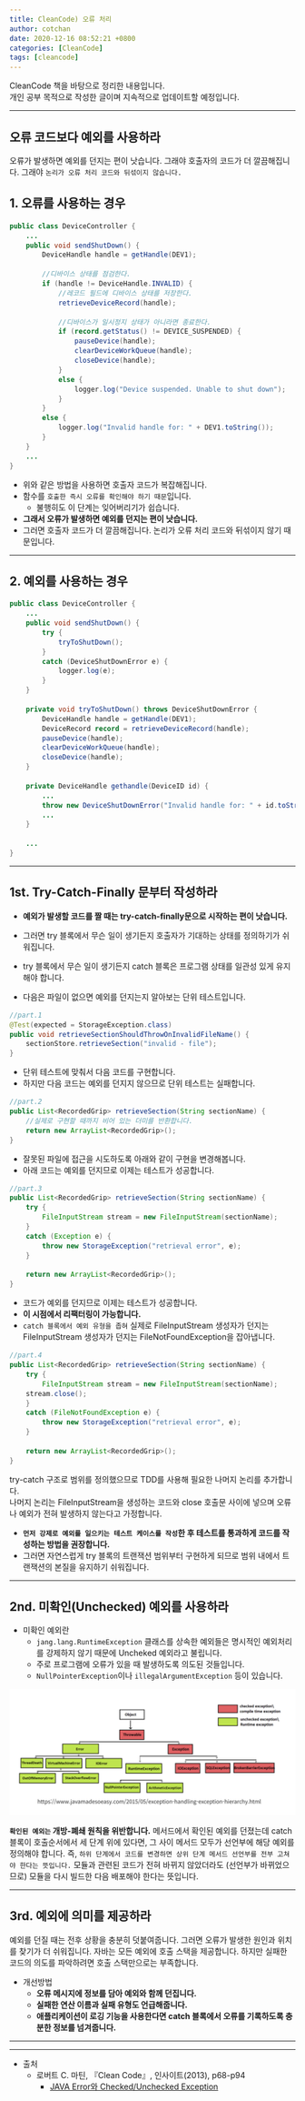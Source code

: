 ```yaml
---
title: CleanCode) 오류 처리
author: cotchan 
date: 2020-12-16 08:52:21 +0800
categories: [CleanCode] 
tags: [cleancode]
---
```


CleanCode 책을 바탕으로 정리한 내용입니다.            
개인 공부 목적으로 작성한 글이며 지속적으로 업데이트할 예정입니다.        

---

## 오류 코드보다 예외를 사용하라

오류가 발생하면 예외를 던지는 편이 낫습니다. 그래야 호출자의 코드가 더 깔끔해집니다. 그래야 `논리가 오류 처리 코드와 뒤섞이지 않습니다.`

## 1. 오류를 사용하는 경우

```java
public class DeviceController {
    ...
    public void sendShutDown() {
        DeviceHandle handle = getHandle(DEV1);

        //디바이스 상태를 점검한다.
        if (handle != DeviceHandle.INVALID) { 
            //레코드 필드에 디바이스 상태를 저장한다.
            retrieveDeviceRecord(handle);

            //디바이스가 일시정지 상태가 아니라면 종료한다.
            if (record.getStatus() != DEVICE_SUSPENDED) {
                pauseDevice(handle);
                clearDeviceWorkQueue(handle);
                closeDevice(handle);
            }
            else {
                logger.log("Device suspended. Unable to shut down");
            }
        }
        else {
            logger.log("Invalid handle for: " + DEV1.toString());
        }
    }
    ...
}
```

+ 위와 같은 방법을 사용하면 호출자 코드가 복잡해집니다. 
+ 함수를 `호출한 즉시 오류를 확인해야 하기 때문`입니다.
	+ 불행히도 이 단계는 잊어버리기가 쉽습니다. 
+ **그래서 오류가 발생하면 예외를 던지는 편이 낫습니다.** 
+ 그러면 호출자 코드가 더 깔끔해집니다. 논리가 오류 처리 코드와 뒤섞이지 않기 때문입니다.


---

## 2. 예외를 사용하는 경우

```java
public class DeviceController {
    ...
    public void sendShutDown() {
        try { 
            tryToShutDown();
        } 
        catch (DeviceShutDownError e) {
            logger.log(e); 
        }
    }

    private void tryToShutDown() throws DeviceShutDownError {
        DeviceHandle handle = getHandle(DEV1);
        DeviceRecord record = retrieveDeviceRecord(handle);
        pauseDevice(handle);
        clearDeviceWorkQueue(handle);
        closeDevice(handle);	 
    }

    private DeviceHandle gethandle(DeviceID id) {
        ...
        throw new DeviceShutDownError("Invalid handle for: " + id.toString()); 
        ...
    }
	
    ...
}
```

---

## 1st. Try-Catch-Finally 문부터 작성하라

+ **예외가 발생할 코드를 짤 때는 try-catch-finally문으로 시작하는 편이 낫습니다.** 
+ 그러면 try 블록에서 무슨 일이 생기든지 호출자가 기대하는 상태를 정의하기가 쉬워집니다.
+ try 블록에서 무슨 일이 생기든지 catch 블록은 프로그램 상태를 일관성 있게 유지해야 합니다.
 

+ 다음은 파일이 없으면 예외를 던지는지 알아보는 단위 테스트입니다.

```java
//part.1
@Test(expected = StorageException.class)
public void retrieveSectionShouldThrowOnInvalidFileName() { 
    sectionStore.retrieveSection("invalid - file");
}
```

+ 단위 테스트에 맞춰서 다음 코드를 구현합니다. 
+ 하지만 다음 코드는 예외를 던지지 않으므로 단위 테스트는 실패합니다. 

```java
//part.2
public List<RecordedGrip> retrieveSection(String sectionName) { 
    //실제로 구현할 때까지 비어 있는 더미를 반환합니다.
    return new ArrayList<RecordedGrip>();
}
```

+ 잘못된 파일에 접근을 시도하도록 아래와 같이 구현을 변경해봅니다.
+ 아래 코드는 예외를 던지므로 이제는 테스트가 성공합니다. 

```java
//part.3
public List<RecordedGrip> retrieveSection(String sectionName) { 
    try { 
        FileInputStream stream = new FileInputStream(sectionName);
    }
    catch (Exception e) {
        throw new StorageException("retrieval error", e); 
    }
    
    return new ArrayList<RecordedGrip>();
}
```

+ 코드가 예외를 던지므로 이제는 테스트가 성공합니다.
+ **이 시점에서 리팩터링이 가능합니다.**
+ `catch 블록에서 예외 유형을 좁혀` 실제로 FileInputStream 생성자가 던지는 FileInputStream 생성자가 던지는 FileNotFoundException을 잡아냅니다.

```java
//part.4
public List<RecordedGrip> retrieveSection(String sectionName) {
    try {
        FileInputStream stream = new FileInputStream(sectionName);
	stream.close();
    }
    catch (FileNotFoundException e) {
        throw new StorageException("retrieval error", e);
    }
    
    return new ArrayList<RecordedGrip>();
}
```

try-catch 구조로 범위를 정의했으므로 TDD를 사용해 필요한 나머지 논리를 추가합니다.     
나머지 논리는 FileInputStream을 생성하는 코드와 close 호출문 사이에 넣으며 오류나 예외가 전혀 발생하지 않는다고 가정합니다.    
    
+ **`먼저 강제로 예외를 일으키는 테스트 케이스를 작성`한 후 테스트를 통과하게 코드를 작성하는 방법을 권장합니다.**
+ 그러면 자연스럽게 try 블록의 트랜잭션 범위부터 구현하게 되므로 범위 내에서 트랜잭션의 본질을 유지하기 쉬워집니다.


---

## 2nd. 미확인(Unchecked) 예외를 사용하라

+ 미확인 예외란 
    + `jang.lang.RuntimeException` 클래스를 상속한 예외들은 명시적인 예외처리를 강제하지 않기 때문에 Uncheked 예외라고 불립니다.
    + 주로 프로그램에 오류가 있을 때 발생하도록 의도된 것들입니다.
    + `NullPointerException`이나 `illegalArgumentException` 등이 있습니다.

![Desktop View](/assets/img/post/cleancode/2020-12-17-cleancode-unchecked-exception.png)


**`확인된 예외는` 개방-폐쇄 원칙을 위반합니다.** 메서드에서 확인된 예외를 던졌는데 catch 블록이 호출순서에서 세 단계 위에 있다면, 그 사이 메서드 모두가 선언부에 해당 예외를 정의해야 합니다. 즉, `하위 단계에서 코드를 변경하면 상위 단계 메서드 선언부를 전부 고쳐야 한다는 뜻입니다.` 모듈과 관련된 코드가 전혀 바뀌지 않았더라도 (선언부가 바뀌었으므로) 모듈을 다시 빌드한 다음 배포해야 한다는 뜻입니다.



---

## 3rd. 예외에 의미를 제공하라

예외를 던질 때는 전후 상황을 충분히 덧붙여줍니다. 그러면 오류가 발생한 원인과 위치를 찾기가 더 쉬워집니다. 자바는 모든 예외에 호출 스택을 제공합니다. 하지만 실패한 코드의 의도를 파악하려면 호출 스택만으로는 부족합니다. 

+ 개선방법
    + **오류 메시지에 정보를 담아 예외와 함께 던집니다.** 
    + **실패한 연산 이름과 실패 유형도 언급해줍니다.**
    + **애플리케이션이 로깅 기능을 사용한다면 catch 블록에서 오류를 기록하도록 충분한 정보를 넘겨줍니다.**
  
---


---

+ 출처	
	+ 로버트 C. 마틴, 『Clean Code』, 인사이트(2013), p68-p94
        + [JAVA Error와 Checked/Unchecked Exception](https://live-everyday.tistory.com/203)
